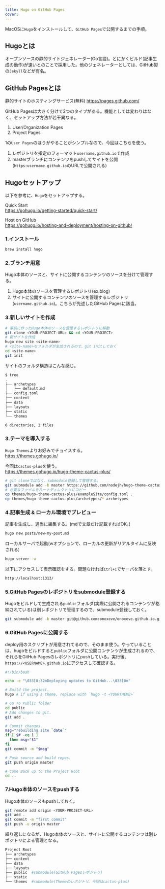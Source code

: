 ```yaml
---
title: Hugo on GitHub Pages
cover:
---
```


MacOSに`Hugo`をインストールして、`GitHub Pages`で公開するまでの手順。

## Hugoとは
オープンソースの静的サイトジェネレーター(Go言語)。とにかくビルド(記事生成の動作)が速いとのことで採用した。他のジェネレーターとしては、GitHub製の`Jekyll`などが有名。

## GitHub Pagesとは
静的サイトのホスティングサービス(無料)
https://pages.github.com/

GitHub Pagesは大きく分けて2つのタイプがある。機能としては変わりはなく、セットアップ方法が若干異なる。

  1. User/Organization Pages  
  2. Project Pages

1の`User Pages`のほうがやることがシンプルなので、今回はこちらを使う。

  1. レポジトリを指定のフォーマット`username.github.io`で作成  
  2. masterブランチにコンテンツをpushしてサイトを公開(`https:username.github.io`のURLで公開される)

## Hugoセットアップ
以下を参考に、`Hugo`をセットアップする。

Quick Start  
https://gohugo.io/getting-started/quick-start/

Host on GitHub  
https://gohugo.io/hosting-and-deployment/hosting-on-github/


### 1.インストール
```bash
brew install hugo
```

### 2.ブランチ用意

Hugo本体のソースと、サイトに公開するコンテンツのソースを分けて管理する。

  1. Hugo本体のソースを管理するレポジトリ(ex.blog)  
  2. サイトに公開するコンテンツのソースを管理するレポジトリ(`username.github.io`)。こちらが先述したGitHub Pagesに該当。

### 3.新しいサイトを作成

```bash
# 事前に作ったHugo本体のソースを管理するレポジトリに移動
git clone <YOUR-PROJECT-URL> && cd <YOUR-PROJECT>
# 新サイトを作成
hugo new site <site-name>
# <site-name>なフォルダが生成されるので、git initしておく
cd <site-name>
git init
```

サイトのフォルダ構造はこんな感じ。
```bash
$ tree
.
├── archetypes
│   └── default.md
├── config.toml
├── content
├── data
├── layouts
├── static
└── themes

6 directories, 2 files
```

### 3.テーマを導入する

`Hugo Themes`よりお好みでチョイスする。  
https://themes.gohugo.io/

今回は`cactus-plus`を使う。  
https://themes.gohugo.io/hugo-theme-cactus-plus/

```bash
# git cloneではなく、submodule登録して管理する。
git submodule add -b master https://github.com/nodejh/hugo-theme-cactus-plus.git themes/hugo-theme-cactus-plus
# 必要なファイルをルートディレクトリにコピー
cp themes/hugo-theme-cactus-plus/exampleSite/config.toml .
cp themes/hugo-theme-cactus-plus/archetypes/* archetypes
```

### 4.記事生成 & ローカル環境でプレビュー

記事を生成し、適当に編集する。(mdで文章だけ記載すればOK。)
```bash
hugo new posts/new-my-post.md
```

ローカルサーバで起動(wオプションで、ローカルの更新がリアルタイムに反映される)
```bash
hugo server -w
```

以下にアクセスして表示確認をする。問題なければ`Ctrl+C`でサーバを落とす。
```bash
http://localhost:1313/
```

### 5.GitHub Pagesのレポジトリをsubmodule登録する

Hugoをビルドして生成される`public`フォルダ(実際に公開されるコンテンツが格納されている)は別レポジトリで管理するので、submodule登録しておく。

```bash
git submodule add -b master git@github.com:onoxeve/onoxeve.github.io.git public
```

### 6.GitHub Pagesに公開する

deploy用のスクリプトが用意されてるので、そのまま使う。やっていることは、hugoをビルドすると`public`フォルダに公開コンテンツが生成されるので、それらをGitHub Pagesのレポジトリにpushしている。実行後、`https://<USERNAME>.github.io`にアクセスして確認する。

```bash
#!/bin/bash

echo -e "\033[0;32mDeploying updates to GitHub...\033[0m"

# Build the project.
hugo # if using a theme, replace with `hugo -t <YOURTHEME>`

# Go To Public folder
cd public
# Add changes to git.
git add .

# Commit changes.
msg="rebuilding site `date`"
if [ $# -eq 1 ]
  then msg="$1"
fi
git commit -m "$msg"

# Push source and build repos.
git push origin master

# Come Back up to the Project Root
cd ..
```

### 7.Hugo本体のソースをpushする

Hugo本体のソースもpushしておく。
```bash
git remote add origin <YOUR-PROJECT-URL>
git add .
git commit -m "first commit"
git push -u origin master
```

繰り返しになるが、Hugo本体のソースと、サイトに公開するコンテンツは別レポジトリによる管理となる。

```bash
Project Root
├── archetypes
├── content
├── data
├── layouts
├── public  #submodule(GitHub Pagesレポジトリ)
├── static
└── themes  #submodule(Themeのレポジトリ、今回はcactus-plus)
```
